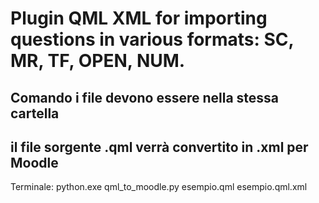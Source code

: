 # Plugin QML XML for importing questions in various formats: SC, MR, TF, OPEN, NUM.

## Comando i file devono essere nella stessa cartella
## il file sorgente .qml verrà convertito in .xml per Moodle

Terminale:
python.exe qml_to_moodle.py esempio.qml esempio.qml.xml
